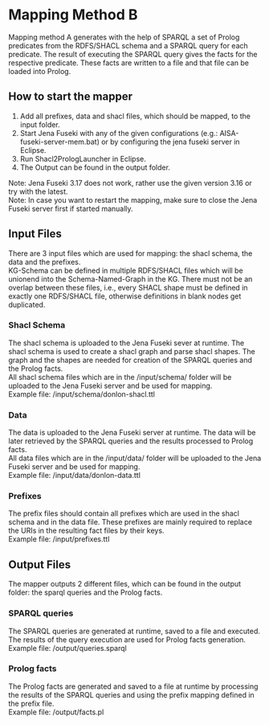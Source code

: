 # Mapping Method B
Mapping method A generates with the help of SPARQL a set of Prolog predicates from the RDFS/SHACL schema 
and a SPARQL query for each predicate. 
The result of executing the SPARQL query gives the facts for the respective predicate. 
These facts are written to a file and that file can be loaded into Prolog.

## How to start the mapper
1. Add all prefixes, data and shacl files, which should be mapped, to the input folder.
2. Start Jena Fuseki with any of the given configurations (e.g.: AISA-fuseki-server-mem.bat) or by configuring the jena fuseki server in Eclipse.
3. Run Shacl2PrologLauncher in Eclipse.
4. The Output can be found in the output folder.

Note: Jena Fuseki 3.17 does not work, rather use the given version 3.16 or try with the latest.\
Note: In case you want to restart the mapping, make sure to close the Jena Fuseki server first if started manually.

## Input Files
There are 3 input files which are used for mapping: the shacl schema, the data and the prefixes.\
KG-Schema can be defined in multiple RDFS/SHACL files which will be unionend into the Schema-Named-Graph in the KG. 
There must not be an overlap between these files, i.e., every SHACL shape must be defined in exactly one RDFS/SHACL file, otherwise definitions in blank nodes get duplicated.


### Shacl Schema
The shacl schema is uploaded to the Jena Fuseki sever at runtime. The shacl schema is used to create a shacl graph and parse shacl shapes. The graph and the shapes are 
needed for creation of the SPARQL queries and the Prolog facts.\
All shacl schema files which are in the /input/schema/ folder will be uploaded to the Jena Fuseki server and be used for mapping.\
Example file: /input/schema/donlon-shacl.ttl
### Data
The data is uploaded to the Jena Fuseki server at runtime. The data will be later retrieved by the SPARQL queries and the results processed to Prolog facts.\
All data files which are in the /input/data/ folder will be uploaded to the Jena Fuseki server and be used for mapping.\
Example file: /input/data/donlon-data.ttl
### Prefixes
The prefix files should contain all prefixes which are used in the shacl schema and in the data file.
These prefixes are mainly required to replace the URIs in the resulting fact files by their keys.\
Example file: /input/prefixes.ttl

## Output Files
The mapper outputs 2 different files, which can be found in the output folder: the sparql queries and the Prolog facts.

### SPARQL queries
The SPARQL queries are generated at runtime, saved to a file and executed.
The results of the query execution are used for Prolog facts generation.\
Example file: /output/queries.sparql
### Prolog facts
The Prolog facts are generated and saved to a file at runtime by processing the results of the SPARQL queries and using the prefix mapping defined in the prefix file.\
Example file: /output/facts.pl